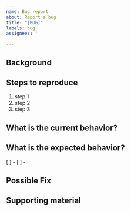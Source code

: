 ```yaml
---
name: Bug report
about: Report a bug
title: "[BUG]"
labels: bug
assignees: ''

---
```


## Background

<!--- If you had no context for this issue, what would you need to know to understand it? --->

## Steps to reproduce

<!--- An ordered set of steps for recreating the issue. Include OS/software versions you used. --->

1. step 1
2. step 2
3. step 3

## What is the current behavior?

<!--- current result from this process --->

## What is the expected behavior?

<!--- The result you would expect from this process --->

[ ] -
[ ] - 

## Possible Fix

<!--- Optionally add ideas or solutions to the issue --->

## Supporting material

<!--- Optionally, links to docs or other issues. For UI issues, screenshots are mandatory. --->
